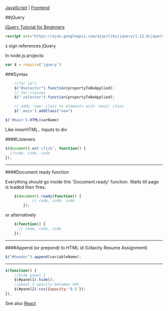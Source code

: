[JavaScript](notes.md) | [Frontend](../frontend.md)

##jQuery

[jQuery Tutorial for Beginners](bit.ly/2383XSL)

```html
<script src="https://ajax.googleapis.com/ajax/libs/jquery/1.12.0/jquery.min.js"></script>
```



`$` sign references jQuery

In node.js projects:
```javascript
var $ = require('jquery')
```

###Syntax
```javascript
    //for id's
    $("#selector").function(propertyToBeApplied);
    // for classes
    $(".selector").function(propertyToBeApplied);

    // adds 'new' class to elements with 'main' class
    $('.main').addClass("new")

$('#main').HTML(varName)
```
Like innerHTML.. Inputs to div

####Listeners
```javascript
$(document).on('click', function() {
  //code, code, code
});
```

---

####Document ready function

Everything should go inside this 'Document.ready' function. Waits till page is loaded then fires.
```javascript
    $(document).ready(function() {
            // code, code, code
        });
```
or alternatively
```javascript
    $(function() {
      // code, code, code
    });
```
---

####Append (or prepend) to HTML id
(Udacity Resume Assignment)

```javascript
$("#header").append(variableName);
```

---

```javascript
$(function() {
    //hide panel 1
    $(#panel1).hide();
    //panel 2 opacity becomes 50%
    $(#panel2).css({opacity:'0.5'});
}),
```


See also [React](../react/react.md)
